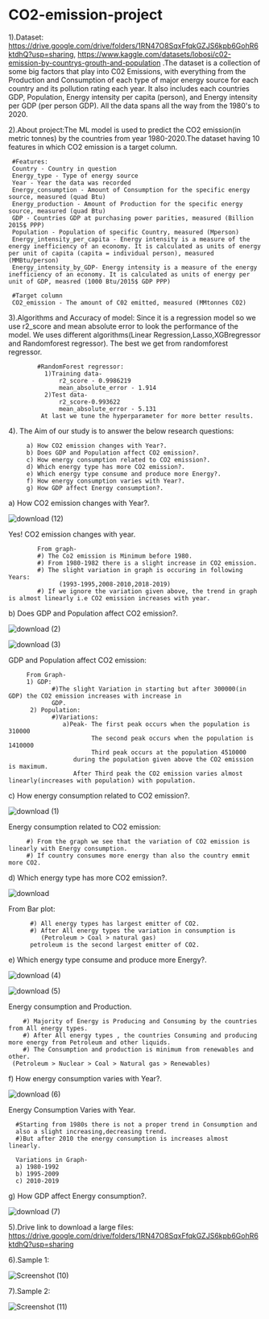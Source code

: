 # CO2-emission-project
1).Dataset: https://drive.google.com/drive/folders/1RN47O8SqxFfqkGZJS6kpb6GohR6ktdhQ?usp=sharing, https://www.kaggle.com/datasets/lobosi/c02-emission-by-countrys-grouth-and-population
.The dataset is a collection of some big factors that play into C02 Emissions, with everything from the Production and Consumption of each type of major energy source for each country and its pollution rating each year. It also includes each countries GDP, Population, Energy intensity per capita (person), and Energy intensity per GDP (per person GDP). All the data spans all the way from the 1980's to 2020.

2).About project:The ML model is used to predict the CO2 emission(in metric tonnes) by the countries from year 1980-2020.The dataset having 10 features in which CO2 emission is a target column.

     #Features:
     Country - Country in question
     Energy_type - Type of energy source
     Year - Year the data was recorded
     Energy_consumption - Amount of Consumption for the specific energy source, measured (quad Btu)
     Energy_production - Amount of Production for the specific energy source, measured (quad Btu)
     GDP - Countries GDP at purchasing power parities, measured (Billion 2015$ PPP)
     Population - Population of specific Country, measured (Mperson)
     Energy_intensity_per_capita - Energy intensity is a measure of the energy inefficiency of an economy. It is calculated as units of energy per unit of capita (capita = individual person), measured (MMBtu/person)
     Energy_intensity_by_GDP- Energy intensity is a measure of the energy inefficiency of an economy. It is calculated as units of energy per unit of GDP, measred (1000 Btu/2015$ GDP PPP)

     #Target column
     CO2_emission - The amount of C02 emitted, measured (MMtonnes CO2)

3).Algorithms and Accuracy of model: Since it is a regression model so we use r2_score and mean absolute error to look the performance of the model. We uses different algorithms(Linear Regression,Lasso,XGBregressor and Randomforest regressor). The best we get from randomforest regressor.

            #RandomForest regressor:
              1)Training data-
                  r2_score - 0.9986219
                  mean_absolute_error - 1.914
              2)Test data-
                  r2_score-0.993622
                  mean_absolute_error - 5.131
             At last we tune the hyperparameter for more better results.  

4). The Aim of our study is to answer the below research questions:

         a) How CO2 emission changes with Year?.
         b) Does GDP and Population affect CO2 emission?.
         c) How energy consumption related to CO2 emission?.
         d) Which energy type has more CO2 emission?.
         e) Which energy type consume and produce more Energy?.
         f) How energy consumption varies with Year?.
         g) How GDP affect Energy consumption?.

 a) How CO2 emission changes with Year?.

 ![download (12)](https://github.com/Gaurav1917/CO2-emission-project/assets/146158309/d161d01e-ce96-44d1-aca9-3fd5f4866bb7)
 
 Yes! CO2 emission changes with year.

            From graph-
            #) The Co2 emission is Minimum before 1980.
            #) From 1980-1982 there is a slight increase in CO2 emission.
            #) The slight variation in graph is occuring in following Years:
                  (1993-1995,2008-2010,2018-2019)
            #) If we ignore the variation given above, the trend in graph is almost linearly i.e CO2 emission increases with year.


b) Does GDP and Population affect CO2 emission?.

![download (2)](https://github.com/Gaurav1917/CO2-emission-project/assets/146158309/27d7e1a3-caf0-4011-93bf-25668e145d86)

![download (3)](https://github.com/Gaurav1917/CO2-emission-project/assets/146158309/0844bc30-66eb-4fd4-8f99-2ead0de679be)

GDP and Population affect CO2 emission:

         From Graph-
         1) GDP:
                #)The slight Variation in starting but after 300000(in GDP) the CO2 emission increases with increase in 
                GDP.
          2) Population:
                #)Variations:
                   a)Peak- The first peak occurs when the population is 310000
                           The second peak occurs when the population is 1410000
                           Third peak occurs at the population 4510000
                      during the population given above the CO2 emission is maximum.
                      After Third peak the CO2 emission varies almost linearly(increases with population) with population.


c) How energy consumption related to CO2 emission?.  

![download (1)](https://github.com/Gaurav1917/CO2-emission-project/assets/146158309/ab0c51c0-353f-4a0c-8655-eac094527038)


Energy consumption related to CO2 emission:

         #) From the graph we see that the variation of CO2 emission is linearly with Energy consumption.
         #) If country consumes more energy than also the country emmit more CO2.


d) Which energy type has more CO2 emission?.

![download](https://github.com/Gaurav1917/CO2-emission-project/assets/146158309/2f81af9b-6ce0-4314-af30-29b0772893b2)

From Bar plot:

          #) All energy types has largest emitter of CO2.
          #) After All energy types the variation in consumption is
             (Petroleum > Coal > natural gas)
          petroleum is the second largest emitter of CO2.

          
                 
e) Which energy type consume and produce more Energy?.

![download (4)](https://github.com/Gaurav1917/CO2-emission-project/assets/146158309/cd6c5e59-27ce-4111-9ed8-72a70cdbf575)

![download (5)](https://github.com/Gaurav1917/CO2-emission-project/assets/146158309/24b64591-a310-41e3-b8ec-bc40201698f6)

Energy consumption and Production.

        #) Majority of Energy is Producing and Consuming by the countries from All energy types.
        #) After All energy types , the countries Consuming and producing more energy from Petroleum and other liquids.
        #) The Consumption and production is minimum from renewables and other.
     (Petroleum > Nuclear > Coal > Natural gas > Renewables)
     

f) How energy consumption varies with Year?.    

![download (6)](https://github.com/Gaurav1917/CO2-emission-project/assets/146158309/af1f224a-9cab-421e-a927-a374fea25ae1)

Energy Consumption Varies with Year.

      #Starting from 1980s there is not a proper trend in Consumption and 
      also a slight increasing,decreasing trend.
      #)But after 2010 the energy consumption is increases almost linearly.

      Variations in Graph-
      a) 1980-1992
      b) 1995-2009
      c) 2010-2019

 g) How GDP affect Energy consumption?.   

 ![download (7)](https://github.com/Gaurav1917/CO2-emission-project/assets/146158309/fa0a700c-d521-4f48-b6b4-019f41e17091)



 



5).Drive link to download a large files: https://drive.google.com/drive/folders/1RN47O8SqxFfqkGZJS6kpb6GohR6ktdhQ?usp=sharing

6).Sample 1:

![Screenshot (10)](https://github.com/Gaurav1917/CO2-emission-project/assets/146158309/be626210-a677-4559-8217-084bb26d703e)

7).Sample 2:

![Screenshot (11)](https://github.com/Gaurav1917/CO2-emission-project/assets/146158309/6e2aa902-5be0-4f7a-9223-04a0f0d9a568)

             
             
